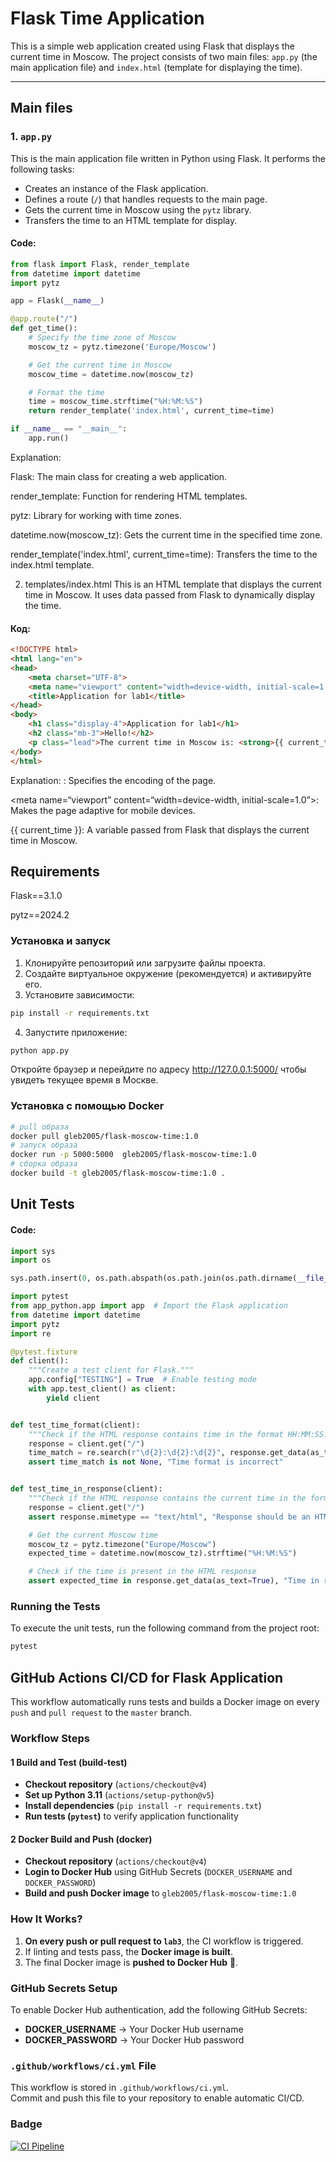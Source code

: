 # Flask Time Application

This is a simple web application created using Flask that displays the current time in Moscow. The project consists of two main files: `app.py` (the main application file) and `index.html` (template for displaying the time).

---

## Main files

### 1. `app.py`
This is the main application file written in Python using Flask. It performs the following tasks:
- Creates an instance of the Flask application.
- Defines a route (`/`) that handles requests to the main page.
- Gets the current time in Moscow using the `pytz` library.
- Transfers the time to an HTML template for display.

#### Code:
```python
from flask import Flask, render_template
from datetime import datetime
import pytz

app = Flask(__name__)

@app.route("/")
def get_time():
    # Specify the time zone of Moscow
    moscow_tz = pytz.timezone('Europe/Moscow')

    # Get the current time in Moscow
    moscow_time = datetime.now(moscow_tz)

    # Format the time
    time = moscow_time.strftime("%H:%M:%S")
    return render_template('index.html', current_time=time)

if __name__ == "__main__":
    app.run()
```
Explanation:

Flask: The main class for creating a web application.

render_template: Function for rendering HTML templates.

pytz: Library for working with time zones.

datetime.now(moscow_tz): Gets the current time in the specified time zone.

render_template('index.html', current_time=time): Transfers the time to the index.html template.

2. templates/index.html
This is an HTML template that displays the current time in Moscow. It uses data passed from Flask to dynamically display the time.

#### Код:
```html
<!DOCTYPE html>
<html lang="en">
<head>
    <meta charset="UTF-8">
    <meta name="viewport" content="width=device-width, initial-scale=1.0">
    <title>Application for lab1</title>
</head>
<body>
    <h1 class="display-4">Application for lab1</h1>
    <h2 class="mb-3">Hello!</h2>
    <p class="lead">The current time in Moscow is: <strong>{{ current_time }}</strong>.</p>
</body>
</html>
```

Explanation:
<meta charset=“UTF-8”>: Specifies the encoding of the page.

<meta name=“viewport” content=“width=device-width, initial-scale=1.0”>: Makes the page adaptive for mobile devices.

{{ current_time }}: A variable passed from Flask that displays the current time in Moscow.

## Requirements

Flask==3.1.0

pytz==2024.2

### Установка и запуск

1. Клонируйте репозиторий или загрузите файлы проекта.
2. Создайте виртуальное окружение (рекомендуется) и активируйте его.
3. Установите зависимости:
```bash
pip install -r requirements.txt
 ```
4. Запустите приложение:
```bash
python app.py
```
Откройте браузер и перейдите по адресу http://127.0.0.1:5000/ чтобы увидеть текущее время в Москве.

### Установка с помощью Docker

```bash
# pull образа
docker pull gleb2005/flask-moscow-time:1.0
# запуск образа
docker run -p 5000:5000  gleb2005/flask-moscow-time:1.0
# сборка образа
docker build -t gleb2005/flask-moscow-time:1.0 .
```

## Unit Tests

#### Code:
```python
import sys
import os

sys.path.insert(0, os.path.abspath(os.path.join(os.path.dirname(__file__), "..", "..")))

import pytest
from app_python.app import app  # Import the Flask application
from datetime import datetime
import pytz
import re

@pytest.fixture
def client():
    """Create a test client for Flask."""
    app.config["TESTING"] = True  # Enable testing mode
    with app.test_client() as client:
        yield client


def test_time_format(client):
    """Check if the HTML response contains time in the format HH:MM:SS."""
    response = client.get("/")
    time_match = re.search(r"\d{2}:\d{2}:\d{2}", response.get_data(as_text=True))
    assert time_match is not None, "Time format is incorrect"


def test_time_in_response(client):
    """Check if the HTML response contains the current time in the format HH:MM:SS."""
    response = client.get("/")
    assert response.mimetype == "text/html", "Response should be an HTML page"

    # Get the current Moscow time
    moscow_tz = pytz.timezone("Europe/Moscow")
    expected_time = datetime.now(moscow_tz).strftime("%H:%M:%S")

    # Check if the time is present in the HTML response
    assert expected_time in response.get_data(as_text=True), "Time in response does not match the current Moscow time"
```
### Running the Tests
To execute the unit tests, run the following command from the project root:
```sh
pytest
```
## GitHub Actions CI/CD for Flask Application

This workflow automatically runs tests and builds a Docker image on every `push` and `pull request` to the `master` branch.

###  Workflow Steps

#### 1️ **Build and Test (build-test)**
- **Checkout repository** (`actions/checkout@v4`)
- **Set up Python 3.11** (`actions/setup-python@v5`)
- **Install dependencies** (`pip install -r requirements.txt`)
- **Run tests (`pytest`)** to verify application functionality

#### 2️ **Docker Build and Push (docker)**
- **Checkout repository** (`actions/checkout@v4`)
- **Login to Docker Hub** using GitHub Secrets (`DOCKER_USERNAME` and `DOCKER_PASSWORD`)
- **Build and push Docker image** to `gleb2005/flask-moscow-time:1.0`

###  How It Works?
1. **On every push or pull request to `lab3`**, the CI workflow is triggered.
2. If linting and tests pass, the **Docker image is built**.
3. The final Docker image is **pushed to Docker Hub** 🚀.

###  GitHub Secrets Setup
To enable Docker Hub authentication, add the following GitHub Secrets:
- **DOCKER_USERNAME** → Your Docker Hub username
- **DOCKER_PASSWORD** → Your Docker Hub password

###  `.github/workflows/ci.yml` File
This workflow is stored in `.github/workflows/ci.yml`.  
Commit and push this file to your repository to enable automatic CI/CD.

### Badge 
[![CI Pipeline](https://github.com/Glebias/S25-core-course-labs/actions/workflows/ci.yml/badge.svg)](https://github.com/Glebias/S25-core-course-labs/actions/workflows/ci.yml)

